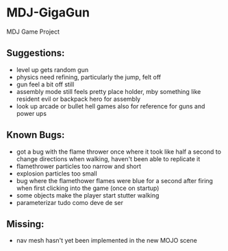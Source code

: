 # MDJ-GigaGun
MDJ Game Project

## Suggestions:
 - level up gets random gun
 - physics need refining, particularly the jump, felt off
 - gun feel a bit off still
 - assembly mode still feels pretty place holder, mby something like resident evil or backpack hero for assembly
 - look up arcade or bullet hell games also for reference for guns and power ups

## Known Bugs:
 - got a bug with the flame thrower once where it took like half a second to change directions when walking, haven't been able to replicate it
 - flamethrower particles too narrow and short
 - explosion particles too small
 - bug where the flamethower flames were blue for a second after firing when first clicking into the game (once on startup)
 - some objects make the player start stutter walking
 - parameterizar tudo como deve de ser

 ## Missing:
 - nav mesh hasn't yet been implemented in the new MOJO scene
